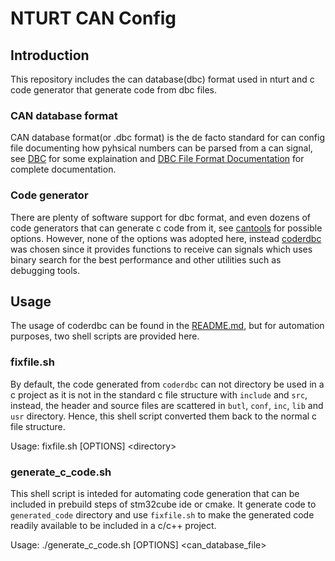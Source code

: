 # NTURT CAN Config

## Introduction

This repository includes the can database(dbc) format used in nturt and c code generator that generate code from dbc files.

### CAN database format

CAN database format(or .dbc format) is the de facto standard for can config file documenting how pyhsical numbers can be parsed from a can signal, see [DBC](https://github.com/iDoka/awesome-canbus#dbc) for some explaination and [DBC File Format Documentation](http://mcu.so/Microcontroller/Automotive/DBC_File_Format_Documentation.pdf) for complete documentation.

### Code generator

There are plenty of software support for dbc format, and even dozens of code generators that can generate c code from it, see [cantools](https://cantools.readthedocs.io/en/latest/#the-generate-c-source-subcommand) for possible options. However, none of the options was adopted here, instead [coderdbc](c-coderdbc/README.md) was chosen since it provides functions to receive can signals which uses binary search for the best performance and other utilities such as debugging tools.

## Usage

The usage of coderdbc can be found in the [README.md](c-coderdbc/README.md), but for automation purposes, two shell scripts are provided here.

### fixfile.sh

By default, the code generated from `coderdbc` can not directory be used in a c project as it is not in the standard c file structure with `include` and `src`, instead, the header and source files are scattered in `butl`, `conf`, `inc`, `lib` and `usr` directory. Hence, this shell script converted them back to the normal c file structure.

Usage: fixfile.sh [OPTIONS] \<directory\>

### generate_c_code.sh

This shell script is inteded for automating code generation that can be included in prebuild steps of stm32cube ide or cmake. It generate code to `generated_code` directory and use `fixfile.sh` to make the generated code readily available to be included in a c/c++ project.

Usage: ./generate_c_code.sh [OPTIONS] <can_database_file>
